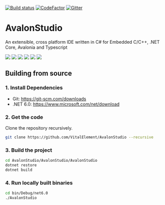 [![Build status](https://dev.azure.com/wieslawsoltes/GitHub/_apis/build/status/Sources/Dock)](https://dev.azure.com/vitalelement/AvalonStudio/GitHub/_build/latest?definitionId=1)
[![CodeFactor](https://www.codefactor.io/repository/github/vitalelement/avalonstudio/badge)](https://www.codefactor.io/repository/github/vitalelement/avalonstudio)
[![Gitter](https://badges.gitter.im/VitalElement/AvalonStudio.svg)](https://gitter.im/VitalElement/AvalonStudio?utm_source=badge&utm_medium=badge&utm_campaign=pr-badge)

# AvalonStudio

An extensible, cross platform IDE written in C# for Embedded C/C++, .NET Core, Avalonia and Typescript

<img src="https://files.gitter.im/VitalElement/AvalonStudio/3eEt/image.png" />
<img src="https://files.gitter.im/VitalElement/AvalonStudio/3yMR/image.png" />
<img src="https://files.gitter.im/VitalElement/AvalonStudio/gEyI/Screenshot-from-2017-10-09-15-43-14.png" />
<img src="https://files.gitter.im/VitalElement/AvalonStudio/gpYQ/Screenshot-from-2017-10-09-15-51-18.png" />
<img src="https://files.gitter.im/VitalElement/AvalonStudio/LUgi/image.png" />
<img src="https://files.gitter.im/VitalElement/AvalonStudio/r3QX/image.png" />

## Building from source

### 1. Install Dependencies

- Git: https://git-scm.com/downloads
- .NET 6.0: https://www.microsoft.com/net/download

### 2. Get the code

Clone the repository recursively.

```sh
git clone https://github.com/VitalElement/AvalonStudio --recursive
```

### 3. Build the project

```sh
cd AvalonStudio/AvalonStudio/AvalonStudio
dotnet restore
dotnet build
```

### 4. Run locally built binaries

```sh
cd bin/Debug/net6.0
./AvalonStudio
```
